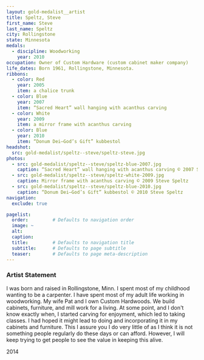 ```yaml
---
layout: gold-medalist__artist
title: Speltz, Steve
first_name: Steve
last_name: Speltz
city: Rollingstone
state: Minnesota
medals:
  - discipline: Woodworking
    year: 2010
occupation: Owner of Custom Hardware (custom cabinet maker company)
life_dates: Born 1961, Rollingstone, Minnesota.
ribbons:
  - color: Red
    year: 2005
    item: a chalice trunk
  - color: Blue
    year: 2007
    item: “Sacred Heart” wall hanging with acanthus carving
  - color: White
    year: 2009
    item: a mirror frame with acanthus carving
  - color: Blue
    year: 2010
    item: “Donum Dei—God’s Gift” kubbestol
headshot:
  src: gold-medalist/speltz--steve/speltz-steve.jpg
photos:
  - src: gold-medalist/speltz--steve/speltz-blue-2007.jpg
    caption: “Sacred Heart” wall hanging with acanthus carving © 2007 Steve Speltz
  - src: gold-medalist/speltz--steve/speltz-white-2009.jpg
    caption: Mirror frame with acanthus carving © 2009 Steve Speltz
  - src: gold-medalist/speltz--steve/speltz-blue-2010.jpg
    caption: “Donum Dei—God’s Gift” kubbestol © 2010 Steve Speltz
navigation:
  exclude: true

pagelist:
  order:         # Defaults to navigation order
  image: ~
  alt:
  caption:
  title:         # Defaults to navigation title
  subtitle:      # Defaults to page subtitle
  teaser:        # Defaults to page meta-description
---
```

### Artist Statement

I was born and raised in Rollingstone, Minn. I spent most of my childhood wanting to be a carpenter. I have spent most of my adult life working in woodworking. My wife Pat and I own Custom Hardwoods. We build cabinets, furniture, and mill work for a living. At some point, and I don't know exactly when, I started carving for enjoyment, which led to taking classes. I had hoped it might lead to doing and incorporating it in my cabinets and furniture. This I assure you I do very little of as I think it is not something people regularly do these days or can afford. However, I will keep trying to get people to see the value in keeping this alive.

2014